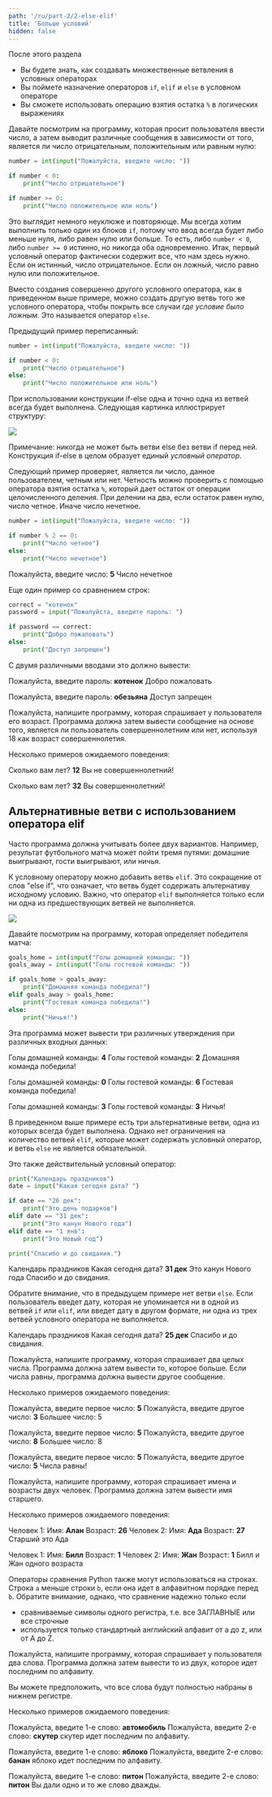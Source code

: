 ```yaml
---
path: '/ru/part-2/2-else-elif'
title: 'Больше условий'
hidden: false
---
```


<text-box variant='learningObjectives' name="Цели обучения">

После этого раздела

- Вы будете знать, как создавать множественные ветвления в условных операторах
- Вы поймете назначение операторов `if`, `elif` и `else` в условном операторе
- Вы сможете использовать операцию взятия остатка `%` в логических выражениях

</text-box>

Давайте посмотрим на программу, которая просит пользователя ввести число, а затем выводит различные сообщения в зависимости от того, является ли число отрицательным, положительным или равным нулю:

```python
number = int(input("Пожалуйста, введите число: "))

if number < 0:
    print("Число отрицательное")

if number >= 0:
    print("Число положительное или ноль")
```

Это выглядит немного неуклюже и повторяюще. Мы всегда хотим выполнить только один из блоков `if`, потому что ввод всегда будет либо меньше нуля, либо равен нулю или больше. То есть, либо `number < 0`, либо `number >= 0` истинно, но никогда оба одновременно. Итак, первый условный оператор фактически содержит все, что нам здесь нужно. Если он истинный, число отрицательное. Если он ложный, число равно нулю или положительное.

Вместо создания совершенно другого условного оператора, как в приведенном выше примере, можно создать другую ветвь того же условного оператора, чтобы покрыть все случаи _где условие было ложным_. Это называется оператор `else`.

Предыдущий пример переписанный:

```python
number = int(input("Пожалуйста, введите число: "))

if number < 0:
    print("Число отрицательное")
else:
    print("Число положительное или ноль")
```

При использовании конструкции if-else одна и точно одна из ветвей всегда будет выполнена. Следующая картинка иллюстрирует структуру:

<img src="../../part-2/2_2_1.png">

Примечание: никогда не может быть ветви else без ветви if перед ней. Конструкция if-else в целом образует единый _условный оператор_.

Следующий пример проверяет, является ли число, данное пользователем, четным или нет. Четность можно проверить с помощью оператора взятия остатка `%`, который дает остаток от операции целочисленного деления. При делении на два, если остаток равен нулю, число четное. Иначе число нечетное.

```python
number = int(input("Пожалуйста, введите число: "))

if number % 2 == 0:
    print("Число четное")
else:
    print("Число нечетное")
```

<sample-output>

Пожалуйста, введите число: **5**
Число нечетное

</sample-output>

Еще один пример со сравнением строк:

```python
correct = "котенок"
password = input("Пожалуйста, введите пароль: ")

if password == correct:
    print("Добро пожаловать")
else:
    print("Доступ запрещен")
```

С двумя различными вводами это должно вывести:

<sample-output>

Пожалуйста, введите пароль: **котенок**
Добро пожаловать

</sample-output>

<sample-output>

Пожалуйста, введите пароль: **обезьяна**
Доступ запрещен

</sample-output>


<in-browser-programming-exercise name="Возраст совершеннолетия" tmcname="part02-04_age_of_maturity" height="400px" title="Возраст совершеннолетия">

Пожалуйста, напишите программу, которая спрашивает у пользователя его возраст. Программа должна затем вывести сообщение на основе того, является ли пользователь совершеннолетним или нет, используя 18 как возраст совершеннолетия.

Несколько примеров ожидаемого поведения:

<sample-output>

Сколько вам лет? **12**
Вы не совершеннолетний!

</sample-output>


<sample-output>

Сколько вам лет? **32**
Вы совершеннолетний!

</sample-output>

</in-browser-programming-exercise>

## Альтернативные ветви с использованием оператора elif

Часто программа должна учитывать более двух вариантов. Например, результат футбольного матча может пойти тремя путями: домашние выигрывают, гости выигрывают, или ничья.

К условному оператору можно добавить ветвь `elif`. Это сокращение от слов "else if", что означает, что ветвь будет содержать альтернативу исходному условию. Важно, что оператор `elif` выполняется только если ни одна из предшествующих ветвей не выполняется.

<img src="../../part-2/2_2_2.png">

Давайте посмотрим на программу, которая определяет победителя матча:

```python
goals_home = int(input("Голы домашней команды: "))
goals_away = int(input("Голы гостевой команды: "))

if goals_home > goals_away:
    print("Домашняя команда победила!")
elif goals_away > goals_home:
    print("Гостевая команда победила!")
else:
    print("Ничья!")
```

Эта программа может вывести три различных утверждения при различных входных данных:

<sample-output>

Голы домашней команды: **4**
Голы гостевой команды: **2**
Домашняя команда победила!

</sample-output>

<sample-output>

Голы домашней команды: **0**
Голы гостевой команды: **6**
Гостевая команда победила!

</sample-output>

<sample-output>

Голы домашней команды: **3**
Голы гостевой команды: **3**
Ничья!

</sample-output>

В приведенном выше примере есть три альтернативные ветви, одна из которых всегда будет выполнена. Однако нет ограничения на количество ветвей `elif`, которые может содержать условный оператор, и ветвь `else` не является обязательной.

Это также действительный условный оператор:

```python
print("Календарь праздников")
date = input("Какая сегодня дата? ")

if date == "26 дек":
    print("Это день подарков")
elif date == "31 дек":
    print("Это канун Нового года")
elif date == "1 янв":
    print("Это Новый год")

print("Спасибо и до свидания.")
```

<sample-output>

Календарь праздников
Какая сегодня дата? **31 дек**
Это канун Нового года
Спасибо и до свидания.

</sample-output>

Обратите внимание, что в предыдущем примере нет ветви `else`. Если пользователь введет дату, которая не упоминается ни в одной из ветвей `if` или `elif`, или введет дату в другом формате, ни одна из трех ветвей условного оператора не выполняется.

<sample-output>

Календарь праздников
Какая сегодня дата? **25 дек**
Спасибо и до свидания.

</sample-output>

<in-browser-programming-exercise name="Больше или равно" tmcname="part02-05_greater_or_equal"  height="400px" title="Больше или равно">

Пожалуйста, напишите программу, которая спрашивает два целых числа. Программа должна затем вывести то, которое больше. Если числа равны, программа должна вывести другое сообщение.

Несколько примеров ожидаемого поведения:

<sample-output>

Пожалуйста, введите первое число: **5**
Пожалуйста, введите другое число: **3**
Большее число: 5

</sample-output>

<sample-output>

Пожалуйста, введите первое число: **5**
Пожалуйста, введите другое число: **8**
Большее число: 8

</sample-output>

<sample-output>

Пожалуйста, введите первое число: **5**
Пожалуйста, введите другое число: **5**
Числа равны!

</sample-output>

</in-browser-programming-exercise>


<in-browser-programming-exercise name="Старший" tmcname="part02-06_elder" height="550px" title="Старший">

Пожалуйста, напишите программу, которая спрашивает имена и возрасты двух человек. Программа должна затем вывести имя старшего.

Несколько примеров ожидаемого поведения:

<sample-output>

Человек 1:
Имя: **Алан**
Возраст: **26**
Человек 2:
Имя: **Ада**
Возраст: **27**
Старший это Ада

</sample-output>

<sample-output>

Человек 1:
Имя: **Билл**
Возраст: **1**
Человек 2:
Имя: **Жан**
Возраст: **1**
Билл и Жан одного возраста

</sample-output>

</in-browser-programming-exercise>

<in-browser-programming-exercise name="Последний по алфавиту" tmcname="part02-07_alphabetically_last"  height="500px" title="Последний по алфавиту">

Операторы сравнения Python также могут использоваться на строках. Строка `a` меньше строки `b`, если она идет в алфавитном порядке перед `b`. Обратите внимание, однако, что сравнение надежно только если
- сравниваемые символы одного регистра, т.е. все ЗАГЛАВНЫЕ или все строчные
- используется только стандартный английский алфавит от a до z, или от A до Z.

Пожалуйста, напишите программу, которая спрашивает у пользователя два слова. Программа должна затем вывести то из двух, которое идет последним по алфавиту.

Вы можете предположить, что все слова будут полностью набраны в нижнем регистре.

Несколько примеров ожидаемого поведения:

<sample-output>

Пожалуйста, введите 1-е слово: **автомобиль**
Пожалуйста, введите 2-е слово: **скутер**
скутер идет последним по алфавиту.

</sample-output>

<sample-output>

Пожалуйста, введите 1-е слово: **яблоко**
Пожалуйста, введите 2-е слово: **банан**
яблоко идет последним по алфавиту.

</sample-output>

<sample-output>

Пожалуйста, введите 1-е слово: **питон**
Пожалуйста, введите 2-е слово: **питон**
Вы дали одно и то же слово дважды.

</sample-output>

</in-browser-programming-exercise>

<!--

A quiz to review the contents of this section:

<quiz id="82f644fe-5d89-5153-842a-11d5d11bc059"></quiz>

-->